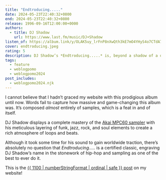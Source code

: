 ```yaml
---
title: "Endtroducing....."
date: 2024-05-23T22:40:32+0800
end: 2024-05-23T22:40:32+0800
release: 1996-09-16T12:00:00+0000
authors:
  - title: DJ Shadow
    url: https://www.last.fm/music/DJ+Shadow
listen_of: https://album.link/y/OLAK5uy_lrFnP8nXwQth3kE7mO4YHyS4o7CTdA7Y0
cover: endtroducing.jpeg
rating: 5
description: DJ Shadow’s *Endtroducing.....* is, beyond a shadow of a doubt, one of the greatest albums of all time, and certainly one of my favourites.
tags:
  - feature
  - weblogpomo
  - weblogpomo2024
post_includes:
  - weblogpomo2024.njk
---
```


I cannot believe that I hadn’t graced my website with this prodigious album until now. Words fail to capture how massive and game-changing this album was. It’s composed *almost* entirely of samples, which is a feat in and of itself.

DJ Shadow displays a complete mastery of the [Akai MPC60 sampler](https://en.wikipedia.org/wiki/Akai_MPC) with his meticulous layering of funk, jazz, rock, and soul elements to create a rich atmosphere of loops and beats.

Although it took some time for his sound to gain worldwide traction, there’s absolutely no question that *Endtroducing.....* is a certified classic, engraving DJ Shadow’s name in the stonework of hip-hop and sampling as one of the best to ever do it.

<p class=" [ box ] [ center  inline-center ] [ gamma ] ">This is the <a href="/stats/">{{ 1100 | numberStringFormat | ordinal | safe }} post</a> on my website!</p>
